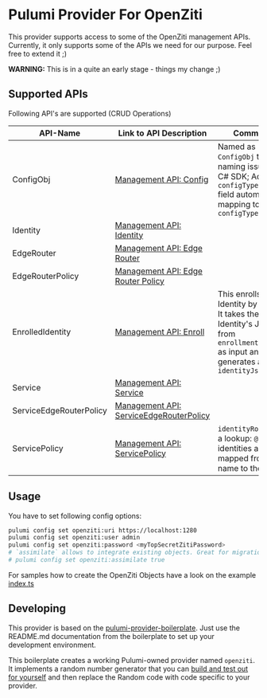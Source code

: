 # Pulumi Provider For OpenZiti

This provider supports access to some of the OpenZiti management APIs.
Currently, it only supports some of the APIs we need for our purpose.
Feel free to extend it ;)

**WARNING:** This is in a quite an early stage - things my change ;)

## Supported APIs

Following API's are supported (CRUD Operations)

| API-Name                | Link to API Description                                                                                                                            | Comments                                                                                                                             |
|-------------------------|----------------------------------------------------------------------------------------------------------------------------------------------------|--------------------------------------------------------------------------------------------------------------------------------------|
| ConfigObj               | [Management API: Config](https://openziti.io/docs/reference/developer/api/edge-management-reference/#tag/Config)                                   | Named as `ConfigObj` to avoid naming issues in C# SDK; Additional `configTypeName` field automatically mapping to the `configTypeId` |
| Identity                | [Management API: Identity](https://openziti.io/docs/reference/developer/api/edge-management-reference/#tag/Identity)                               |                                                                                                                                      |
| EdgeRouter              | [Management API: Edge Router](https://openziti.io/docs/reference/developer/api/edge-management-reference/#tag/Edge-Router)                         |                                                                                                                                      |
| EdgeRouterPolicy        | [Management API: Edge Router Policy](https://openziti.io/docs/reference/developer/api/edge-management-reference/#tag/Edge-Router-Policy)           |                                                                                                                                      |
| EnrolledIdentity        | [Management API: Enroll](https://openziti.io/docs/reference/developer/api/edge-management-reference/#tag/Enroll)                                   | This enrolls an Identity by its JWT. It takes the Identity's JWT from `enrollment.ott.jwt` as input and generates an `identityJson`  |
| Service                 | [Management API: Service](https://openziti.io/docs/reference/developer/api/edge-management-reference/#tag/Service)                                 |                                                                                                                                      |
| ServiceEdgeRouterPolicy | [Management API: ServiceEdgeRouterPolicy](https://openziti.io/docs/reference/developer/api/edge-management-reference/#tag/ServiceEdgeRouterPolicy) |                                                                                                                                      |
| ServicePolicy           | [Management API: ServicePolicy](https://openziti.io/docs/reference/developer/api/edge-management-reference/#tag/ServicePolicy)                     | `identityRoles` has a lookup: `@name`-identities are mapped from it's name to the id.                                                |

## Usage

You have to set following config options:

```bash
pulumi config set openziti:uri https://localhost:1280
pulumi config set openziti:user admin
pulumi config set openziti:password <myTopSecretZitiPassword>
# `assimilate` allows to integrate existing objects. Great for migration
# pulumi config set openziti:assimilate true
```

For samples how to create the OpenZiti Objects have a look on the example [index.ts](examples/simple/index.ts)

## Developing

This provider is based on the [pulumi-provider-boilerplate](https://github.com/pulumi/pulumi-provider-boilerplate).
Just use the README.md documentation from the boilerplate to set up your development environment.

This boilerplate creates a working Pulumi-owned provider named `openziti`.
It implements a random number generator that you can [build and test out for yourself](#test-against-the-example) and
then replace the Random code with code specific to your provider.

